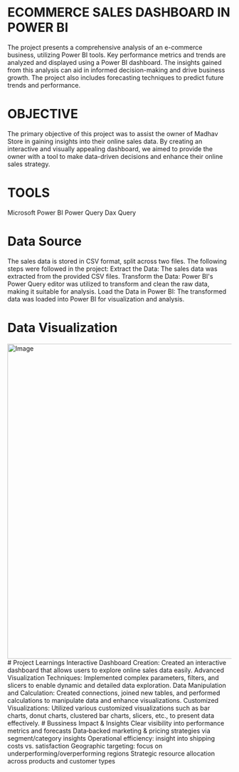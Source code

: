 # ECOMMERCE SALES DASHBOARD IN POWER BI
The project presents a comprehensive analysis of an e-commerce business, utilizing Power BI tools. Key performance metrics and trends are analyzed and displayed using a Power BI dashboard. The insights gained from this analysis can aid in informed decision-making and drive business growth. The project also includes forecasting techniques to predict future trends and performance.
# OBJECTIVE
The primary objective of this project was to assist the owner of Madhav Store in gaining insights into their online sales data. By creating an interactive and visually appealing dashboard, we aimed to provide the owner with a tool to make data-driven decisions and enhance their online sales strategy.
# TOOLS
Microsoft Power BI
Power Query
Dax Query
# Data Source
The sales data is stored in CSV format, split across two files. The following steps were followed in the project:
Extract the Data: The sales data was extracted from the provided CSV files.
Transform the Data: Power BI's Power Query editor was utilized to transform and clean the raw data, making it suitable for analysis.
Load the Data in Power BI: The transformed data was loaded into Power BI for visualization and analysis.
# Data Visualization
<img width="1259" height="707" alt="Image" src="https://github.com/user-attachments/assets/41bd6c36-2c7b-4971-973e-e64189482e92" />
# Project Learnings
Interactive Dashboard Creation: Created an interactive dashboard that allows users to explore online sales data easily.
Advanced Visualization Techniques: Implemented complex parameters, filters, and slicers to enable dynamic and detailed data exploration.
Data Manipulation and Calculation: Created connections, joined new tables, and performed calculations to manipulate data and enhance visualizations.
Customized Visualizations: Utilized various customized visualizations such as bar charts, donut charts, clustered bar charts, slicers, etc., to present data effectively.
# Bussiness Impact & Insights
Clear visibility into performance metrics and forecasts
Data‑backed marketing & pricing strategies via segment/category insights
Operational efficiency: insight into shipping costs vs. satisfaction
Geographic targeting: focus on underperforming/overperforming regions
Strategic resource allocation across products and customer types
